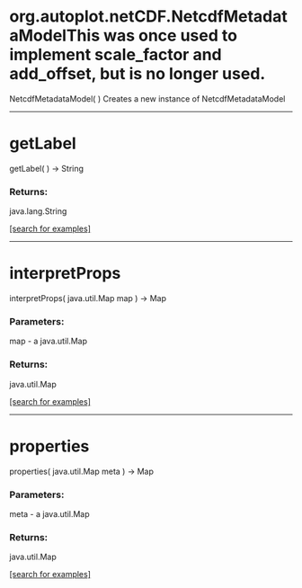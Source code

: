 # org.autoplot.netCDF.NetcdfMetadataModelThis was once used to implement scale_factor and add_offset, but is no longer used.
NetcdfMetadataModel( )
Creates a new instance of NetcdfMetadataModel

***
<a name="getLabel"></a>
# getLabel
getLabel(  ) &rarr; String



### Returns:
java.lang.String


<a href="https://github.com/autoplot/dev/search?q=getLabel&unscoped_q=getLabel">[search for examples]</a>

***
<a name="interpretProps"></a>
# interpretProps
interpretProps( java.util.Map map ) &rarr; Map



### Parameters:
map - a java.util.Map

### Returns:
java.util.Map


<a href="https://github.com/autoplot/dev/search?q=interpretProps&unscoped_q=interpretProps">[search for examples]</a>

***
<a name="properties"></a>
# properties
properties( java.util.Map meta ) &rarr; Map



### Parameters:
meta - a java.util.Map

### Returns:
java.util.Map


<a href="https://github.com/autoplot/dev/search?q=properties&unscoped_q=properties">[search for examples]</a>

